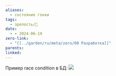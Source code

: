 ```yaml
---
aliases:
  - состояние гонки
tags:
  - зрелость/🌱
date:
  - - 2024-06-19
zero-link:
  - "[[../garden/ru/meta/zero/00 Разработка]]"
parents: 
linked: 
---
```

Пример race condition в БД: ![](Pasted%20image%2020240619200549.png)